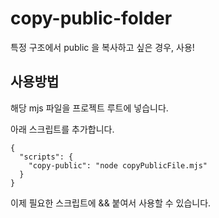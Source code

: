 # copy-public-folder

특정 구조에서 public 을 복사하고 싶은 경우, 사용!

## 사용방법

해당 mjs 파일을 프로젝트 루트에 넣습니다.

아래 스크립트를 추가합니다.
```
{
  "scripts": {
    "copy-public": "node copyPublicFile.mjs"
  }
}
```

이제 필요한 스크립트에 && 붙여서 사용할 수 있습니다.

